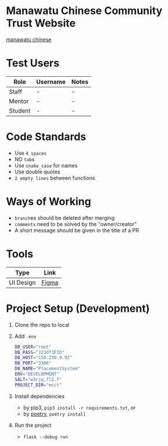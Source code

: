 # Manawatu Chinese Community Trust Website

[manawatu chinese](https://manawatuchinese.org.nz/)

# Test Users

| Role    | Username | Notes |
| ------- | -------- | ----- |
| Staff   | -        | -     |
| Mentor  | -        | -     |
| Student | -        | -     |

# Code Standards

- Use `4 spaces`
- NO `tab`s
- Use `snake_case` for names
- Use double quotes
- `2 empty lines` between functions

# Ways of Working

- `branch`es should be deleted after merging
- `comments` need to be solved by the "owner/creator"
- A short message should be given in the title of a PR

# Tools

| Type      | Link                                                                                                                                                    |
| --------- | ------------------------------------------------------------------------------------------------------------------------------------------------------- |
| UI Design | [Figma](<https://www.figma.com/file/NeJ6tWqclp6bhAtrPIN6Eg/Bootstrap-UI-Kit-(Community)?type=design&node-id=3989-959&mode=design&t=CKzmRBpFzOm67ezp-0>) |

# Project Setup (Development)

1. Clone the repo to local

1. Add `.env`

   ```bash
   DB_USER="root"
   DB_PASS="J23df3FIO"
   DB_HOST="150.230.9.92"
   DB_PORT="3306"
   DB_NAME="PlacementSystem"
   ENV="DEVELOPMENT"
   SALT="w3rjq,fl2.f"
   PROJECT_DIR="mcct"
   ```

1. Install dependencies

   - by pip3, `pip3 install -r requirements.txt`, or
   - by [poetry](https://python-poetry.org/docs/), `poetry install`

1. Run the project
   - `flask --debug run`
